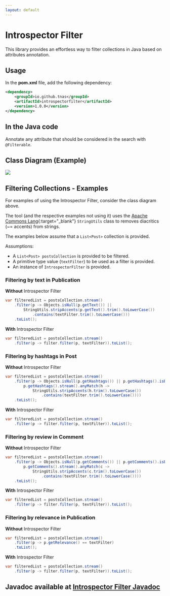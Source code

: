 ```yaml
---
layout: default
---
```


# Introspector Filter

This library provides an effortless way to filter collections in Java based on attributes annotation.

## Usage

In the **pom.xml** file, add the following dependency:

```xml
<dependency>
    <groupId>io.github.tnas</groupId>
    <artifactId>introspectorfilter</artifactId>
    <version>1.0.0</version>
</dependency>
```

## In the Java code

Annotate any attribute that should be considered in the search with `@Filterable`.

## Class Diagram (Example)
<img class="image" src="{{ site.baseurl }}/assets/class-diagram.png">

## Filtering Collections - Examples

For examples of using the Introspector Filter, consider the class diagram above.

The tool (and the respective examples not using it) uses the 
[Apache Commons Lang](https://commons.apache.org/proper/commons-lang/){:target="_blank"}
`StringUtils` class to removes diacritics (~= accents) from strings. 

The examples below assume that a `List<Post>` collection is provided.

Assumptions:
- A `List<Post> postsCollection` is provided to be filtered.
- A primitive type value (`textFilter`) to be used as a filter is provided.
- An instance of `IntrospectorFilter` is provided.

### Filtering by text in Publication 

**Without** Introspector Filter
```java
var filteredList = postsCollection.stream()
    .filter(p -> Objects.isNull(p.getText()) ||
        StringUtils.stripAccents(p.getText().trim().toLowerCase())
            .contains(textFilter.trim().toLowerCase()))
    .toList();
```       

**With** Introspector Filter
```java
var filteredList = postsCollection.stream()
    .filter(p -> filter.filter(p, textFilter)).toList();
```

### Filtering by hashtags in Post 

**Without** Introspector Filter
```java
var filteredList = postsCollection.stream()
    .filter(p -> Objects.isNull(p.getHashtags()) || p.getHashtags().isEmpty() ||
        p.getHashtags().stream().anyMatch(h ->
            StringUtils.stripAccents(h.trim().toLowerCase())
                .contains(textFilter.trim().toLowerCase())))
    .toList();
```       

**With** Introspector Filter
```java
var filteredList = postsCollection.stream()
    .filter(p -> filter.filter(p, textFilter)).toList();
```

### Filtering by review in Comment

**Without** Introspector Filter
```java
var filteredList = postsCollection.stream()
    .filter(p -> Objects.isNull(p.getComments()) || p.getComments().isEmpty() ||
        p.getComments().stream().anyMatch(c ->
            StringUtils.stripAccents(c.trim().toLowerCase())
                .contains(textFilter.trim().toLowerCase())))
    .toList();
```       

**With** Introspector Filter
```java
var filteredList = postsCollection.stream()
    .filter(p -> filter.filter(p, textFilter)).toList();
```

### Filtering by relevance in Publication

**Without** Introspector Filter
```java
var filteredList = postsCollection.stream()
    .filter(p -> p.getRelevance() == textFilter)
    .toList();
```       

**With** Introspector Filter
```java
var filteredList = postsCollection.stream()
    .filter(p -> filter.filter(p, textFilter)).toList();
```

## Javadoc available at <a href="http://tnas.github.io/introspectorfilter/apidocs/index.html" target="_blank">Introspector Filter Javadoc</a>
